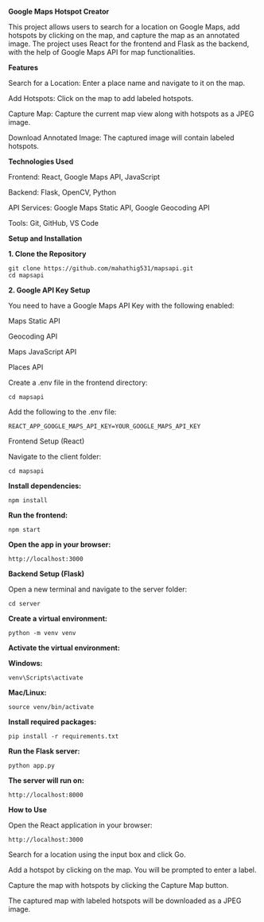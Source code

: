 **Google Maps Hotspot Creator**

This project allows users to search for a location on Google Maps, add hotspots by clicking on the map, and capture the map as an annotated image. The project uses React for the frontend and Flask as the backend, with the help of Google Maps API for map functionalities.

**Features**

Search for a Location: Enter a place name and navigate to it on the map.

Add Hotspots: Click on the map to add labeled hotspots.

Capture Map: Capture the current map view along with hotspots as a JPEG image.

Download Annotated Image: The captured image will contain labeled hotspots.

**Technologies Used**

Frontend: React, Google Maps API, JavaScript

Backend: Flask, OpenCV, Python

API Services: Google Maps Static API, Google Geocoding API

Tools: Git, GitHub, VS Code

**Setup and Installation**

**1. Clone the Repository**


    git clone https://github.com/mahathig531/mapsapi.git
    cd mapsapi


**2. Google API Key Setup**


You need to have a Google Maps API Key with the following enabled:

  Maps Static API
  
  Geocoding API
  
  Maps JavaScript API
  
  Places API


Create a .env file in the frontend directory:


    cd mapsapi


Add the following to the .env file:


    REACT_APP_GOOGLE_MAPS_API_KEY=YOUR_GOOGLE_MAPS_API_KEY


Frontend Setup (React)


Navigate to the client folder:


    cd mapsapi


**Install dependencies:**


    npm install


**Run the frontend:**


    npm start


**Open the app in your browser:**


    http://localhost:3000


**Backend Setup (Flask)**

Open a new terminal and navigate to the server folder:

    cd server

**Create a virtual environment:**

    python -m venv venv

**Activate the virtual environment:**

**Windows:**

    venv\Scripts\activate

**Mac/Linux:**

    source venv/bin/activate

**Install required packages:**

    pip install -r requirements.txt

**Run the Flask server:**

    python app.py

**The server will run on:**

    http://localhost:8000

**How to Use**

Open the React application in your browser:

    http://localhost:3000


Search for a location using the input box and click Go.

Add a hotspot by clicking on the map. You will be prompted to enter a label.

Capture the map with hotspots by clicking the Capture Map button.

The captured map with labeled hotspots will be downloaded as a JPEG image.


